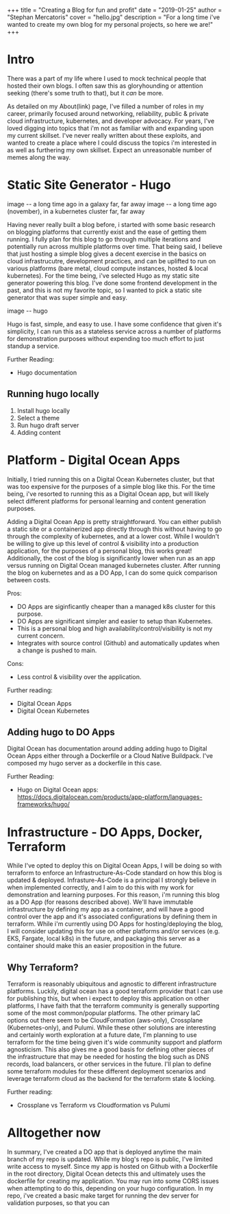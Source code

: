 +++
title = "Creating a Blog for fun and profit"
date = "2019-01-25"
author = "Stephan Mercatoris"
cover = "hello.jpg"
description = "For a long time i've wanted to create my own blog for my personal projects, so here we are!"
+++

# Intro

There was a part of my life where I used to mock technical people that hosted their own blogs. I often saw this as gloryhounding or attention seeking (there's some truth to that), but it _can_ be more.

As detailed on my About(link) page, I've filled a number of roles in my career, primarily focused around networking, reliability, public & private cloud infrastructure, kubernetes, and developer advocacy. For years, I've loved digging into topics that i'm not as familiar with and expanding upon my current skillset. I've never really written about these exploits, and wanted to create a place where I could discuss the topics i'm interested in as well as furthering my own skillset. Expect an unreasonable number of memes along the way.

# Static Site Generator - Hugo

image -- a long time ago in a galaxy far, far away
image -- a long time ago (november), in a kubernetes cluster far, far away

Having never really built a blog before, i started with some basic research on blogging platforms that currently exist and the ease of getting them running. I fully plan for this blog to go through multiple iterations and potentially run across multiple platforms over time. That being said, I believe that just hosting a simple blog gives a decent exercise in the basics on cloud infrastrucutre, development practices, and can be uplifted to run on various platforms (bare metal, cloud compute instances, hosted & local kubernetes). For the time being, i've selected Hugo as my static site generator powering this blog. I've done some frontend development in the past, and this is not my favorite topic, so I wanted to pick a static site generator that was super simple and easy.

image -- hugo

Hugo is fast, simple, and easy to use. I have some confidence that given it's simplicity, I can run this as a stateless service across a number of platforms for demonstration purposes without expending too much effort to just standup a service.

Further Reading:
- Hugo documentation

## Running hugo locally

1) Install hugo locally
2) Select a theme
3) Run hugo draft server
4) Adding content

# Platform - Digital Ocean Apps

Initially, I tried running this on a Digital Ocean Kubernetes cluster, but that was too expensive for the purposes of a simple blog like this. For the time being, i've resorted to running this as a Digital Ocean app, but will likely select different platforms for personal learning and content generation purposes.

Adding a Digital Ocean App is pretty straightforward. You can either publish a static site or a containerized app directly through this without having to go through the complexity of kubernetes, and at a lower cost. While I wouldn't be willing to give up this level of control & visibility into a production application, for the purposes of a personal blog, this works great! Additionally, the cost of the blog is significantly lower when run as an app versus running on Digital Ocean managed kubernetes cluster. After running the blog on kubernetes and as a DO App, I can do some quick comparison between costs.

Pros:
- DO Apps are siginficantly cheaper than a managed k8s cluster for this purpose.
- DO Apps are significant simpler and easier to setup than Kubernetes.
- This is a personal blog and high availability/control/visibility is not my current concern.
- Integrates with source control (Github) and automatically updates when a change is pushed to main.

Cons:
- Less control & visibility over the application.

Further reading:
- Digital Ocean Apps
- Digital Ocean Kubernetes

## Adding hugo to DO Apps

Digital Ocean has documentation around adding adding hugo to Digital Ocean Apps either through a Dockerfile or a Cloud Native Buildpack. I've composed my hugo server as a dockerfile in this case.

Further Reading:
- Hugo on Digital Ocean apps: https://docs.digitalocean.com/products/app-platform/languages-frameworks/hugo/

# Infrastructure - DO Apps, Docker, Terraform

While I've opted to deploy this on Digital Ocean Apps, I will be doing so with terraform to enforce an Infrastructure-As-Code standard on how this blog is updated & deployed. Infrasture-As-Code is a principal I strongly believe in when implemented correctly, and I aim to do this with my work for demonstration and learning purposes. For this reason, i'm running this blog as a DO App (for reasons described above). We'll have immutable infrastructure by defining my app as a container, and will have a good control over the app and it's associated configurations by defining them in terraform. While i'm currently using DO Apps for hosting/deploying the blog, I will consider updating this for use on other platforms and/or services (e.g. EKS, Fargate, local k8s) in the future, and packaging this server as a container should make this an easier proposition in the future.

## Why Terraform?

Terraform is reasonably ubiquitous and agnostic to different infrastructure platforms. Luckily, digital ocean has a good terraform provider that I can use for publishing this, but when i expect to deploy this application on other platforms, I have faith that the terraform community is generally supporting some of the most common/popular platforms. The other primary IaC options out there seem to be CloudFormation (aws-only), Crossplane (Kubernetes-only), and Pulumi. While these other solutions are interesting and certainly worth exploration at a future date, I'm planning to use terraform for the time being given it's wide community support and platform agnosticism. This also gives me a good basis for defining other pieces of the infrastructure that may be needed for hosting the blog such as DNS records, load balancers, or other services in the future. I'll plan to define some terraform modules for these different deployment scenarios and leverage terraform cloud as the backend for the terraform state & locking.

Further reading:
- Crossplane vs Terraform vs Cloudformation vs Pulumi

# Alltogether now

In summary, I've created a DO app that is deployed anytime the main branch of my repo is updated. While my blog's repo is public, I've limited write access to myself. Since my app is hosted on Github with a Dockerfile in the root directory, Digital Ocean detects this and ultimately uses the dockerfile for creating my application. You may run into some CORS issues when attempting to do this, depending on your hugo configuration. In my repo, i've created a basic make target for running the dev server for validation purposes, so that you can
